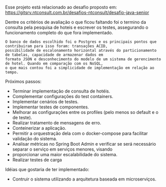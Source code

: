 Esse projeto está relacionado ao desafio proposto em: https://gitsrv.ntconsult.com.br/desafios-ntconsult/desafio-java-senior

Dentre os critérios de avaliação o que ficou faltando foi o termino da consulta pela pesquisa de hoteis e 
escrever os testes, assegurando o funcionamento completo do que fora implementado.

    O banco de dados escolhido foi o Postgres e os principais pontos que contribuiram para isso foram: transações ACID,
    possibilidade de escalonamento horizontal através do particionamento de tabelas, capacidade de armazenar dados em 
    formato JSON e desconhecimento do modelo de um sistema de gerencimento de hotel. Quando em comparação com os NoSQL,
    o que mais contou foi a simplicidade de implementação em relação ao tempo.

Próximos passos:    
* Terminar implementação de consulta de hotéis.
* Complementar configurações do test containers.
* Implementar cenários de testes.
* Implementar testes de componentes.
* Melhorar as configurações entre os profiles (pelo menos so default e o de teste).
* Realizar tratamento de mensagens de erro.
* Conteinerizar a aplicação.
* Permitir a orquestração dela com o docker-compose para facilitar validação do sistema.
* Analisar métricas no Spring Boot Admin e verificar se será necessário separar o serviço em serviços menores, visando 
* proporcionar uma maior escalabilidade do sistema.
* Realizar testes de carga

Idéias que gostaria de ter implementado:
* Contruir o sistema utilizando a arquitetura baseada em microserviços.

